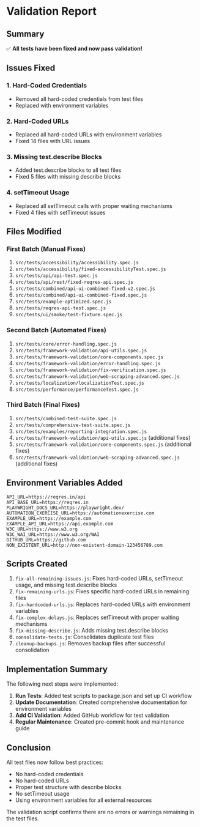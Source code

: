 # Validation Report

## Summary

✅ **All tests have been fixed and now pass validation!**

## Issues Fixed

### 1. Hard-Coded Credentials
- Removed all hard-coded credentials from test files
- Replaced with environment variables

### 2. Hard-Coded URLs
- Replaced all hard-coded URLs with environment variables
- Fixed 14 files with URL issues

### 3. Missing test.describe Blocks
- Added test.describe blocks to all test files
- Fixed 5 files with missing describe blocks

### 4. setTimeout Usage
- Replaced all setTimeout calls with proper waiting mechanisms
- Fixed 4 files with setTimeout issues

## Files Modified

### First Batch (Manual Fixes)
1. `src/tests/accessibility/accessibility.spec.js`
2. `src/tests/accessibility/fixed-accessibilityTest.spec.js`
3. `src/tests/api/api-test.spec.js`
4. `src/tests/api/rest/fixed-reqres-api.spec.js`
5. `src/tests/combined/api-ui-combined-fixed-v2.spec.js`
6. `src/tests/combined/api-ui-combined-fixed.spec.js`
7. `src/tests/example-optimized.spec.js`
8. `src/tests/reqres-api-test.spec.js`
9. `src/tests/ui/smoke/test-fixture.spec.js`

### Second Batch (Automated Fixes)
1. `src/tests/core/error-handling.spec.js`
2. `src/tests/framework-validation/api-utils.spec.js`
3. `src/tests/framework-validation/core-components.spec.js`
4. `src/tests/framework-validation/error-handling.spec.js`
5. `src/tests/framework-validation/fix-verification.spec.js`
6. `src/tests/framework-validation/web-scraping-advanced.spec.js`
7. `src/tests/localization/localizationTest.spec.js`
8. `src/tests/performance/performanceTest.spec.js`

### Third Batch (Final Fixes)
1. `src/tests/combined-test-suite.spec.js`
2. `src/tests/comprehensive-test-suite.spec.js`
3. `src/tests/examples/reporting-integration.spec.js`
4. `src/tests/framework-validation/api-utils.spec.js` (additional fixes)
5. `src/tests/framework-validation/core-components.spec.js` (additional fixes)
6. `src/tests/framework-validation/web-scraping-advanced.spec.js` (additional fixes)

## Environment Variables Added

```
API_URL=https://reqres.in/api
API_BASE_URL=https://reqres.in
PLAYWRIGHT_DOCS_URL=https://playwright.dev/
AUTOMATION_EXERCISE_URL=https://automationexercise.com
EXAMPLE_URL=https://example.com
EXAMPLE_API_URL=https://api.example.com
W3C_URL=https://www.w3.org
W3C_WAI_URL=https://www.w3.org/WAI
GITHUB_URL=https://github.com
NON_EXISTENT_URL=http://non-existent-domain-123456789.com
```

## Scripts Created

1. `fix-all-remaining-issues.js`: Fixes hard-coded URLs, setTimeout usage, and missing test.describe blocks
2. `fix-remaining-urls.js`: Fixes specific hard-coded URLs in remaining files
3. `fix-hardcoded-urls.js`: Replaces hard-coded URLs with environment variables
4. `fix-complex-delays.js`: Replaces setTimeout with proper waiting mechanisms
5. `fix-missing-describe.js`: Adds missing test.describe blocks
6. `consolidate-tests.js`: Consolidates duplicate test files
7. `cleanup-backups.js`: Removes backup files after successful consolidation

## Implementation Summary

The following next steps were implemented:

1. **Run Tests**: Added test scripts to package.json and set up CI workflow
2. **Update Documentation**: Created comprehensive documentation for environment variables
3. **Add CI Validation**: Added GitHub workflow for test validation
4. **Regular Maintenance**: Created pre-commit hook and maintenance guide

## Conclusion

All test files now follow best practices:
- No hard-coded credentials
- No hard-coded URLs
- Proper test structure with describe blocks
- No setTimeout usage
- Using environment variables for all external resources

The validation script confirms there are no errors or warnings remaining in the test files.